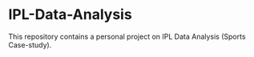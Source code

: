 # IPL-Data-Analysis
This repository contains a personal project on IPL Data Analysis (Sports Case-study).
